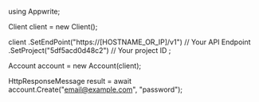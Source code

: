 using Appwrite;

Client client = new Client();

client
  .SetEndPoint("https://[HOSTNAME_OR_IP]/v1") // Your API Endpoint
  .SetProject("5df5acd0d48c2") // Your project ID
;

Account account = new Account(client);

HttpResponseMessage result = await account.Create("email@example.com", "password");
